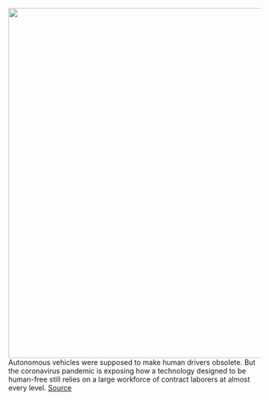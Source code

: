 <img src='https://cdn.vox-cdn.com/thumbor/V0wy8Bl41ENWTEhpzNAuGDKY024=/0x0:3620x2343/1200x675/filters:focal(1521x883:2099x1461)/cdn.vox-cdn.com/uploads/chorus_image/image/66520135/1142125645.jpg.0.jpg' width='700px' /><br/>
Autonomous vehicles were supposed to make human drivers obsolete. But the coronavirus pandemic is exposing how a technology designed to be human-free still relies on a large workforce of contract laborers at almost every level.
<a href='https://www.theverge.com/2020/3/18/21183421/self-driving-cars-coronavirus-covid19-human-drivers-waymo-cruise-zoox'> Source <a/>
